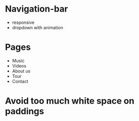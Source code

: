 # Navigation-bar
- responsive
- dropdown with animation

# Pages
- Music
- Videos
- About us 
- Tour
- Contact

# Avoid too much white space on paddings